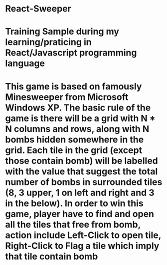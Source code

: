 # React-Sweeper
# Training Sample during my learning/praticing in React/Javascript programming language
# This game is based on famously Minesweeper from Microsoft Windows XP. The basic rule of the game is there will be a grid with N * N columns and rows, along with N bombs hidden somewhere in the grid. Each tile in the grid (except those contain bomb) will be labelled with the value that suggest the total number of bombs in surrounded tiles (8, 3 upper, 1 on left and right and 3 in the below). In order to win this game, player have to find and open all the tiles that free from bomb, action include Left-Click to open tile, Right-Click to Flag a tile which imply that tile contain bomb  
